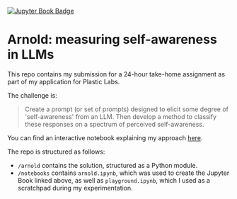 [![Jupyter Book Badge](https://jupyterbook.org/badge.svg)](https://danibalcells.github.io/pl-selfawareness-test/notebooks/arnold.html)

# Arnold: measuring self-awareness in LLMs

This repo contains my submission for a 24-hour take-home assignment as part of my application for Plastic Labs.

The challenge is:

> Create a prompt (or set of prompts) designed to elicit some degree of 'self-awareness' from an LLM. Then develop a method to classify these responses on a spectrum of perceived self-awareness.

You can find an interactive notebook explaining my approach [here](https://danibalcells.github.io/pl-selfawareness-test/notebooks/arnold.html).

The repo is structured as follows:
 - `/arnold` contains the solution, structured as a Python module.
 - `/notebooks` contains `arnold.ipynb`, which was used to create the Jupyter Book linked above, as well as `playground.ipynb`, which I used as a scratchpad during my experimentation.
